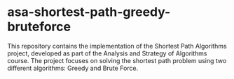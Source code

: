 # asa-shortest-path-greedy-bruteforce
This repository contains the implementation of the Shortest Path Algorithms project, developed as part of the Analysis and Strategy of Algorithms course. The project focuses on solving the shortest path problem using two different algorithms: Greedy and Brute Force.
